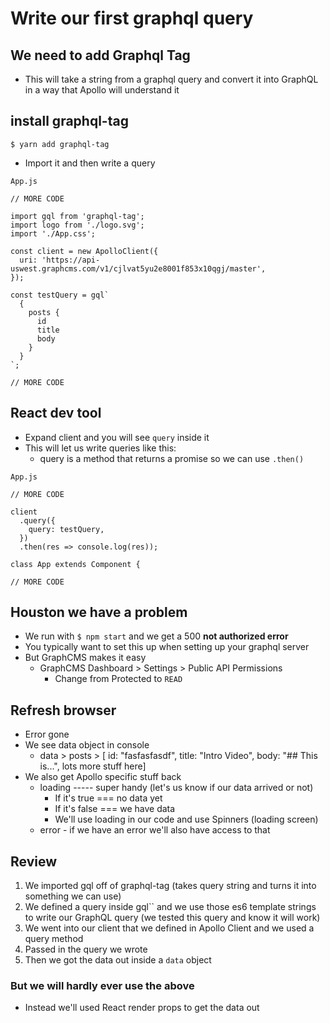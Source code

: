 # Write our first graphql query
## We need to add Graphql Tag
* This will take a string from a graphql query and convert it into GraphQL in a way that Apollo will understand it

## install graphql-tag
`$ yarn add graphql-tag`

* Import it and then write a query

`App.js`

```
// MORE CODE

import gql from 'graphql-tag';
import logo from './logo.svg';
import './App.css';

const client = new ApolloClient({
  uri: 'https://api-uswest.graphcms.com/v1/cjlvat5yu2e8001f853x10qgj/master',
});

const testQuery = gql`
  {
    posts {
      id
      title
      body
    }
  }
`;

// MORE CODE
```

## React dev tool
* Expand client and you will see `query` inside it
* This will let us write queries like this:
    - query is a method that returns a promise so we can use `.then()`

`App.js`

```
// MORE CODE

client
  .query({
    query: testQuery,
  })
  .then(res => console.log(res));

class App extends Component {

// MORE CODE
```

## Houston we have a problem
* We run with `$ npm start` and we get a 500 **not authorized error**
* You typically want to set this up when setting up your graphql server
* But GraphCMS makes it easy
    - GraphCMS Dashboard > Settings > Public API Permissions
        + Change from Protected to `READ`

## Refresh browser
* Error gone
* We see data object in console
    - data > posts > [ id: "fasfasfasdf", title: "Intro Video", body: "## This is...", lots more stuff here]
* We also get Apollo specific stuff back
    - loading ----- super handy (let's us know if our data arrived or not)
        + If it's true === no data yet
        + If it's false === we have data
        + We'll use loading in our code and use Spinners (loading screen)
    - error - if we have an error we'll also have access to that

## Review
1. We imported gql off of graphql-tag (takes query string and turns it into something we can use)
2. We defined a query inside gql`` and we use those es6 template strings to write our GraphQL query (we tested this query and know it will work)
3. We went into our client that we defined in Apollo Client and we used a query method
4. Passed in the query we wrote
5. Then we got the data out inside a `data` object

### But we will hardly ever use the above
* Instead we'll used React render props to get the data out


